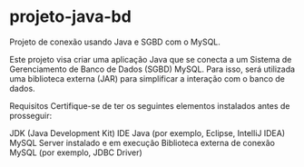 # projeto-java-bd
Projeto de conexão usando Java e SGBD com o MySQL.

Este projeto visa criar uma aplicação Java que se conecta a um Sistema de Gerenciamento de Banco de Dados (SGBD) MySQL. 
Para isso, será utilizada uma biblioteca externa (JAR) para simplificar a interação com o banco de dados.

Requisitos
Certifique-se de ter os seguintes elementos instalados antes de prosseguir:

JDK (Java Development Kit)
IDE Java (por exemplo, Eclipse, IntelliJ IDEA)
MySQL Server instalado e em execução
Biblioteca externa de conexão MySQL (por exemplo, JDBC Driver)
